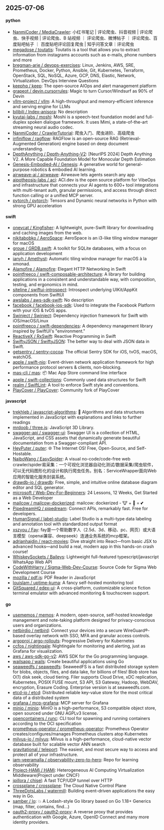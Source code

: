 ## 2025-07-06

#### python
* [NanmiCoder / MediaCrawler](https://github.com/NanmiCoder/MediaCrawler): 小红书笔记 | 评论爬虫、抖音视频 | 评论爬虫、快手视频 | 评论爬虫、B 站视频 ｜ 评论爬虫、微博帖子 ｜ 评论爬虫、百度贴吧帖子 ｜ 百度贴吧评论回复爬虫 | 知乎问答文章｜评论爬虫
* [megadose / toutatis](https://github.com/megadose/toutatis): Toutatis is a tool that allows you to extract information from instagrams accounts such as e-mails, phone numbers and more
* [bregman-arie / devops-exercises](https://github.com/bregman-arie/devops-exercises): Linux, Jenkins, AWS, SRE, Prometheus, Docker, Python, Ansible, Git, Kubernetes, Terraform, OpenStack, SQL, NoSQL, Azure, GCP, DNS, Elastic, Network, Virtualization. DevOps Interview Questions
* [keephq / keep](https://github.com/keephq/keep): The open-source AIOps and alert management platform
* [grapeot / devin.cursorrules](https://github.com/grapeot/devin.cursorrules): Magic to turn Cursor/Windsurf as 90% of Devin
* [vllm-project / vllm](https://github.com/vllm-project/vllm): A high-throughput and memory-efficient inference and serving engine for LLMs
* [bilibili / Index-anisora](https://github.com/bilibili/Index-anisora): No description
* [kyutai-labs / moshi](https://github.com/kyutai-labs/moshi): Moshi is a speech-text foundation model and full-duplex spoken dialogue framework. It uses Mimi, a state-of-the-art streaming neural audio codec.
* [NanmiCoder / CrawlerTutorial](https://github.com/NanmiCoder/CrawlerTutorial): 爬虫入门、爬虫进阶、高级爬虫
* [infiniflow / ragflow](https://github.com/infiniflow/ragflow): RAGFlow is an open-source RAG (Retrieval-Augmented Generation) engine based on deep document understanding.
* [DepthAnything / Depth-Anything-V2](https://github.com/DepthAnything/Depth-Anything-V2): [NeurIPS 2024] Depth Anything V2. A More Capable Foundation Model for Monocular Depth Estimation
* [Genesis-Embodied-AI / Genesis](https://github.com/Genesis-Embodied-AI/Genesis): A generative world for general-purpose robotics & embodied AI learning.
* [airweave-ai / airweave](https://github.com/airweave-ai/airweave): Airweave lets agents search any app
* [aipotheosis-labs / aci](https://github.com/aipotheosis-labs/aci): ACI.dev is the open source platform for VibeOps and infrastructure that connects your AI agents to 600+ tool integrations with multi-tenant auth, granular permissions, and access through direct function calling or a unified MCP server.
* [pytorch / pytorch](https://github.com/pytorch/pytorch): Tensors and Dynamic neural networks in Python with strong GPU acceleration

#### swift
* [onevcat / Kingfisher](https://github.com/onevcat/Kingfisher): A lightweight, pure-Swift library for downloading and caching images from the web.
* [nikitabobko / AeroSpace](https://github.com/nikitabobko/AeroSpace): AeroSpace is an i3-like tiling window manager for macOS
* [groue / GRDB.swift](https://github.com/groue/GRDB.swift): A toolkit for SQLite databases, with a focus on application development
* [ianyh / Amethyst](https://github.com/ianyh/Amethyst): Automatic tiling window manager for macOS à la xmonad.
* [Alamofire / Alamofire](https://github.com/Alamofire/Alamofire): Elegant HTTP Networking in Swift
* [pointfreeco / swift-composable-architecture](https://github.com/pointfreeco/swift-composable-architecture): A library for building applications in a consistent and understandable way, with composition, testing, and ergonomics in mind.
* [siteline / swiftui-introspect](https://github.com/siteline/swiftui-introspect): Introspect underlying UIKit/AppKit components from SwiftUI
* [awslabs / aws-sdk-swift](https://github.com/awslabs/aws-sdk-swift): No description
* [facebook / facebook-ios-sdk](https://github.com/facebook/facebook-ios-sdk): Used to integrate the Facebook Platform with your iOS & tvOS apps.
* [Swinject / Swinject](https://github.com/Swinject/Swinject): Dependency injection framework for Swift with iOS/macOS/Linux
* [pointfreeco / swift-dependencies](https://github.com/pointfreeco/swift-dependencies): A dependency management library inspired by SwiftUI's "environment."
* [ReactiveX / RxSwift](https://github.com/ReactiveX/RxSwift): Reactive Programming in Swift
* [SwiftyJSON / SwiftyJSON](https://github.com/SwiftyJSON/SwiftyJSON): The better way to deal with JSON data in Swift.
* [getsentry / sentry-cocoa](https://github.com/getsentry/sentry-cocoa): The official Sentry SDK for iOS, tvOS, macOS, watchOS.
* [apple / swift-nio](https://github.com/apple/swift-nio): Event-driven network application framework for high performance protocol servers & clients, non-blocking.
* [mas-cli / mas](https://github.com/mas-cli/mas): 📦 Mac App Store command line interface
* [apple / swift-collections](https://github.com/apple/swift-collections): Commonly used data structures for Swift
* [realm / SwiftLint](https://github.com/realm/SwiftLint): A tool to enforce Swift style and conventions.
* [PlayCover / PlayCover](https://github.com/PlayCover/PlayCover): Community fork of PlayCover

#### javascript
* [trekhleb / javascript-algorithms](https://github.com/trekhleb/javascript-algorithms): 📝 Algorithms and data structures implemented in JavaScript with explanations and links to further readings
* [mrdoob / three.js](https://github.com/mrdoob/three.js): JavaScript 3D Library.
* [swagger-api / swagger-ui](https://github.com/swagger-api/swagger-ui): Swagger UI is a collection of HTML, JavaScript, and CSS assets that dynamically generate beautiful documentation from a Swagger-compliant API.
* [HeyPuter / puter](https://github.com/HeyPuter/puter): 🌐 The Internet OS! Free, Open-Source, and Self-Hostable.
* [NaiboWang / EasySpider](https://github.com/NaiboWang/EasySpider): A visual no-code/code-free web crawler/spider易采集：一个可视化浏览器自动化测试/数据采集/爬虫软件，可以无代码图形化的设计和执行爬虫任务。别名：ServiceWrapper面向Web应用的智能化服务封装系统。
* [drawdb-io / drawdb](https://github.com/drawdb-io/drawdb): Free, simple, and intuitive online database diagram editor and SQL generator.
* [microsoft / Web-Dev-For-Beginners](https://github.com/microsoft/Web-Dev-For-Beginners): 24 Lessons, 12 Weeks, Get Started as a Web Developer
* [mailcow / mailcow-dockerized](https://github.com/mailcow/mailcow-dockerized): mailcow: dockerized - 🐮 + 🐋 = 💕
* [PipedreamHQ / pipedream](https://github.com/PipedreamHQ/pipedream): Connect APIs, remarkably fast. Free for developers.
* [HumanSignal / label-studio](https://github.com/HumanSignal/label-studio): Label Studio is a multi-type data labeling and annotation tool with standardized output format
* [xszyou / Fay](https://github.com/xszyou/Fay): fay是一个帮助数字人（2.5d、3d、移动、pc、网页）或大语言模型（openai兼容、deepseek）连通业务系统的mcp框架。
* [adrianhajdin / react-movies](https://github.com/adrianhajdin/react-movies): Dive straight into React—from basic JSX to advanced hooks—and build a real, modern app in this hands-on crash course!
* [WhiskeySockets / Baileys](https://github.com/WhiskeySockets/Baileys): Lightweight full-featured typescript/javascript WhatsApp Web API
* [CodeWithHarry / Sigma-Web-Dev-Course](https://github.com/CodeWithHarry/Sigma-Web-Dev-Course): Source Code for Sigma Web Development Course
* [mozilla / pdf.js](https://github.com/mozilla/pdf.js): PDF Reader in JavaScript
* [louislam / uptime-kuma](https://github.com/louislam/uptime-kuma): A fancy self-hosted monitoring tool
* [GitSquared / edex-ui](https://github.com/GitSquared/edex-ui): A cross-platform, customizable science fiction terminal emulator with advanced monitoring & touchscreen support.

#### go
* [usememos / memos](https://github.com/usememos/memos): A modern, open-source, self-hosted knowledge management and note-taking platform designed for privacy-conscious users and organizations.
* [netbirdio / netbird](https://github.com/netbirdio/netbird): Connect your devices into a secure WireGuard®-based overlay network with SSO, MFA and granular access controls.
* [argoproj / argo-rollouts](https://github.com/argoproj/argo-rollouts): Progressive Delivery for Kubernetes
* [ccfos / nightingale](https://github.com/ccfos/nightingale): Nightingale for monitoring and alerting, just as Grafana for visualization.
* [aws / aws-sdk-go-v2](https://github.com/aws/aws-sdk-go-v2): AWS SDK for the Go programming language.
* [wailsapp / wails](https://github.com/wailsapp/wails): Create beautiful applications using Go
* [seaweedfs / seaweedfs](https://github.com/seaweedfs/seaweedfs): SeaweedFS is a fast distributed storage system for blobs, objects, files, and data lake, for billions of files! Blob store has O(1) disk seek, cloud tiering. Filer supports Cloud Drive, xDC replication, Kubernetes, POSIX FUSE mount, S3 API, S3 Gateway, Hadoop, WebDAV, encryption, Erasure Coding. Enterprise version is at seaweedfs.com.
* [etcd-io / etcd](https://github.com/etcd-io/etcd): Distributed reliable key-value store for the most critical data of a distributed system
* [grafana / mcp-grafana](https://github.com/grafana/mcp-grafana): MCP server for Grafana
* [minio / minio](https://github.com/minio/minio): MinIO is a high-performance, S3 compatible object store, open sourced under GNU AGPLv3 license.
* [opencontainers / runc](https://github.com/opencontainers/runc): CLI tool for spawning and running containers according to the OCI specification
* [prometheus-operator / prometheus-operator](https://github.com/prometheus-operator/prometheus-operator): Prometheus Operator creates/configures/manages Prometheus clusters atop Kubernetes
* [milvus-io / milvus](https://github.com/milvus-io/milvus): Milvus is a high-performance, cloud-native vector database built for scalable vector ANN search
* [gravitational / teleport](https://github.com/gravitational/teleport): The easiest, and most secure way to access and protect all of your infrastructure.
* [iam-veeramalla / observability-zero-to-hero](https://github.com/iam-veeramalla/observability-zero-to-hero): Repo for learning observability
* [Project-HAMi / HAMi](https://github.com/Project-HAMi/HAMi): Heterogeneous AI Computing Virtualization Middleware(Project under CNCF)
* [jpillora / chisel](https://github.com/jpillora/chisel): A fast TCP/UDP tunnel over HTTP
* [crossplane / crossplane](https://github.com/crossplane/crossplane): The Cloud Native Control Plane
* [ThreeDotsLabs / watermill](https://github.com/ThreeDotsLabs/watermill): Building event-driven applications the easy way in Go.
* [samber / lo](https://github.com/samber/lo): 💥 A Lodash-style Go library based on Go 1.18+ Generics (map, filter, contains, find...)
* [oauth2-proxy / oauth2-proxy](https://github.com/oauth2-proxy/oauth2-proxy): A reverse proxy that provides authentication with Google, Azure, OpenID Connect and many more identity providers.
